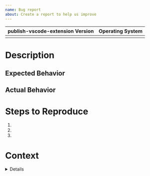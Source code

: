 ```yaml
---
name: Bug report
about: Create a report to help us improve
---
```


<!-- Please fulfill the table below-->

| publish-vscode-extension Version | Operating System |
| -------------------------------- | ---------------- |
|                                  |                  |

# Description

<!-- Please add a brief description of the error you are receiving here.-->

## Expected Behavior

<!-- How should the extension act? -->

## Actual Behavior

<!-- How is the extension actually behaving? -->

# Steps to Reproduce

<!-- Please add here all necessary steps that need to be taken to reproduce the behavior. -->

1.
2.
3.

# Context

<details><pre><code>
<!-- Please add all additional info here such as logs here -->

</code></pre></details>
